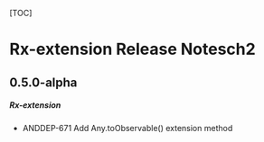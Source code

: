 [TOC]
# Rx-extension Release Notesch2
## 0.5.0-alpha
##### Rx-extension
* ANDDEP-671 Add Any.toObservable() extension method